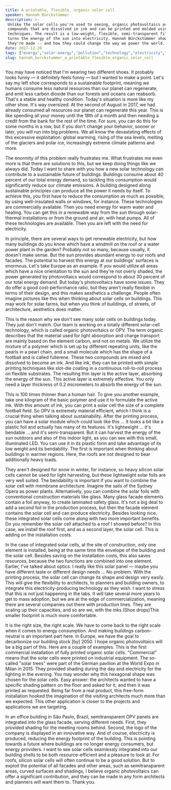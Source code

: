 ```yaml
---
title: A printable, flexible, organic solar cell
speaker: Hannah Bürckstümmer
description: >-
 Unlike the solar cells you're used to seeing, organic photovoltaics are made of
 compounds that are dissolved in ink and can be printed and molded using simple
 techniques. The result is a low-weight, flexible, semi-transparent film that
 turns the energy of the sun into electricity. Hannah Bürckstümmer shows us how
 they're made -- and how they could change the way we power the world.
date: 2017-12-28
tags: ["energy","solar-energy","pollution","technology","electricity","science","innovation"]
slug: hannah_burckstummer_a_printable_flexible_organic_solar_cell
---
```


You may have noticed that I'm wearing two different shoes. It probably looks funny — it
definitely feels funny — but I wanted to make a point. Let's say my left shoe corresponds
to a sustainable footprint, meaning we humans consume less natural resources than our
planet can regenerate, and emit less carbon dioxide than our forests and oceans can
reabsorb. That's a stable and healthy condition. Today's situation is more like my other
shoe. It's way oversized. At the second of August in 2017, we had already consumed all
resources our planet can regenerate this year. This is like spending all your money until
the 18th of a month and then needing a credit from the bank for the rest of the time. For
sure, you can do this for some months in a row, but if you don't change your behavior,
sooner or later, you will run into big problems. We all know the devastating effects of
this excessive exploitation: global warming, rising of the sea levels, melting of the
glaciers and polar ice, increasingly extreme climate patterns and more.

The enormity of this problem really frustrates me. What frustrates me even more is that
there are solutions to this, but we keep doing things like we always did. Today I want to
share with you how a new solar technology can contribute to a sustainable future of
buildings. Buildings consume about 40 percent of our total energy demand, so tackling this
consumption would significantly reduce our climate emissions. A building designed along
sustainable principles can produce all the power it needs by itself. To achieve this, you
first have to reduce the consumption as much as possible, by using well-insulated walls or
windows, for instance. These technologies are commercially available. Then you need energy
for warm water and heating. You can get this in a renewable way from the sun through
solar-thermal installations or from the ground and air, with heat pumps. All of these
technologies are available. Then you are left with the need for electricity.

In principle, there are several ways to get renewable electricity, but how many buildings
do you know which have a windmill on the roof or a water power plant in the garden?
Probably not so many, because usually, it doesn't make sense. But the sun provides
abundant energy to our roofs and facades. The potential to harvest this energy at our
buildings' surfaces is enormous. Let's take Europe as an example. If you would utilize all
areas which have a nice orientation to the sun and they're not overly shaded, the power
generated by photovoltaics would correspond to about 30 percent of our total energy
demand. But today's photovoltaics have some issues. They do offer a good cost-performance
ratio, but they aren't really flexible in terms of their design, and this makes aesthetics
a challenge. People often imagine pictures like this when thinking about solar cells on
buildings. This may work for solar farms, but when you think of buildings, of streets, of
architecture, aesthetics does matter.

This is the reason why we don't see many solar cells on buildings today. They just don't
match. Our team is working on a totally different solar-cell technology, which is called
organic photovoltaics or OPV. The term organic describes that the material used for light
absorption and charge transport are mainly based on the element carbon, and not on metals.
We utilize the mixture of a polymer which is set up by different repeating units, like the
pearls in a pearl chain, and a small molecule which has the shape of a football and is
called fullerene. These two compounds are mixed and dissolved to become an ink. And like
ink, they can be printed with simple printing techniques like slot-die coating in a
continuous roll-to-roll process on flexible substrates. The resulting thin layer is the
active layer, absorbing the energy of the sun. This active layer is extremely effective.
You only need a layer thickness of 0.2 micrometers to absorb the energy of the
sun.

This is 100 times thinner than a human hair. To give you another example, take one
kilogram of the basic polymer and use it to formulate the active ink. With this amount of
ink, you can print a solar cell the size of a complete football field. So OPV is extremely
material efficient, which I think is a crucial thing when talking about
sustainability. After the printing process, you can have a solar module which could look
like this ... It looks a bit like a plastic foil and actually has many of its features.
It's lightweight ... it's bendable ... and it's semi-transparent. But it can harvest the
energy of the sun outdoors and also of this indoor light, as you can see with this small,
illuminated LED. You can use it in its plastic form and take advantage of its low weight
and its bendability. The first is important when thinking about buildings in warmer
regions. Here, the roofs are not designed to bear additionally heavy loads.

They aren't designed for snow in winter, for instance, so heavy silicon solar cells cannot
be used for light harvesting, but these lightweight solar foils are very well suited. The
bendability is important if you want to combine the solar cell with membrane architecture.
Imagine the sails of the Sydney Opera as power plants. Alternatively, you can combine the
solar foils with conventional construction materials like glass. Many glass facade
elements contain a foil anyway, to create laminated safety glass. It's not a big deal to
add a second foil in the production process, but then the facade element contains the
solar cell and can produce electricity. Besides looking nice, these integrated solar cells
come along with two more important benefits. Do you remember the solar cell attached to a
roof I showed before? In this case, we install the roof first, and as a second layer, the
solar cell. This is adding on the installation costs.

In the case of integrated solar cells, at the site of construction, only one element is
installed, being at the same time the envelope of the building and the solar cell. Besides
saving on the installation costs, this also saves resources, because the two functions are
combined into one element. Earlier, I've talked about optics. I really like this solar
panel — maybe you have different taste or different design needs ... No problem. With the
printing process, the solar cell can change its shape and design very easily. This will
give the flexibility to architects, to planners and building owners, to integrate this
electricity-producing technology as they wish. I want to stress that this is not just
happening in the labs. It will take several more years to get to mass adoption, but we are
at the edge of commercialization, meaning there are several companies out there with
production lines. They are scaling up their capacities, and so are we, with the inks.(Shoe
drops)This smaller footprint is much more comfortable.

It is the right size, the right scale. We have to come back to the right scale when it
comes to energy consumption. And making buildings carbon-neutral is an important part
here. In Europe, we have the goal to decarbonize our building stock [by] 2050. I hope
organic photovoltaics will be a big part of this. Here are a couple of examples. This is
the first commercial installation of fully printed organic solar cells. "Commercial" means
that the solar cells were printed on industrial equipment. The so-called "solar trees"
were part of the German pavilion at the World Expo in Milan in 2015. They provided shading
during the day and electricity for the lighting in the evening. You may wonder why this
hexagonal shape was chosen for the solar cells. Easy answer: the architects wanted to have
a specific shading pattern on the floor and asked for it, and then it was printed as
requested. Being far from a real product, this free-form installation hooked the
imagination of the visiting architects much more than we expected. This other application
is closer to the projects and applications we are targeting.

In an office building in São Paulo, Brazil, semitransparent OPV panels are integrated into
the glass facade, serving different needs. First, they provided shading for the meeting
rooms behind. Second, the logo of the company is displayed in an innovative way. And of
course, electricity is produced, reducing the energy footprint of the building. This is
pointing towards a future where buildings are no longer energy consumers, but energy
providers. I want to see solar cells seamlessly integrated into our building shells to be
both resource-efficient and a pleasure to look at. For roofs, silicon solar cells will
often continue to be a good solution. But to exploit the potential of all facades and
other areas, such as semitransparent areas, curved surfaces and shadings, I believe
organic photovoltaics can offer a significant contribution, and they can be made in any
form architects and planners will want them to. Thank you.

<!--
ad_duration=3.33
comment_count=16
event="TED@Merck KGaA, Darmstadt, Germany"
external_start_time=0
intro_duration=11.82
is_subtitle_required="False"
is_talk_featured="True"
language="en"
language_swap="False"
native_language="en"
number_of_related_talks=6
number_of_speakers=1
number_of_subtitled_videos=15
number_of_tags=7
number_of_talk_download_languages=15
number_of_talk_more_resources=0
number_of_talk_recommendations=0
number_of_talks_take_actions=0
post_ad_duration=0.83
published_timestamp="2018-04-17 12:27:50"
recording_date="2017-12-28"
speaker_description="Strategic marketer"
speaker_is_published=1
speaker_name="Hannah Bürckstümmer"
talk_name="A printable, flexible, organic solar cell"
talks_tags=["energy","solar-energy","pollution","technology","electricity","science","innovation"]
url_audio="https://download.ted.com/talks/HannahBurckstummer_2017S.mp3?apikey=acme-roadrunner"
url_photo_speaker="https://pe.tedcdn.com/images/ted/c06c44f2984e0270f82eb0dccc6b293bc5f4e98f_254x191.jpg"
url_photo_talk="https://s3.amazonaws.com/talkstar-photos/uploads/f35b8e02-cc3e-4283-9a89-fceef365c708/HannahBurckstummer_2017S-embed.jpg"
url_webpage="https://www.ted.com/talks/hannah_burckstummer_a_printable_flexible_organic_solar_cell"
video_type_name="TED Institute Talk"
-->